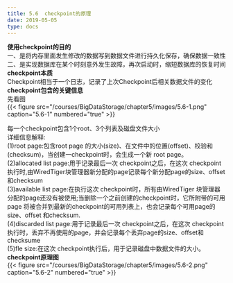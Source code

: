 ```yaml
---
title: 5.6  checkpoint的原理
date: 2019-05-05
type: docs
---
```

**使用checkpoint的目的**  
一、是将内存里面发生修改的数据写到数据文件进行持久化保存，确保数据一致性  
二、是实现数据库在某个时刻意外发生故障，再次启动时，缩短数据库的恢复时间  
**checkpoint本质**  
Checkpoint相当于一个日志，记录了上次Checkpoint后相关数据文件的变化  
**checkpoint包含的关键信息**  
先看图  
{{< figure src="/courses/BigDataStorage/chapter5/images/5.6-1.png" caption="5.6-1" numbered="true" >}}

每一个checkpoint包含1个root、3个列表及磁盘文件大小  
详细信息解释:  
(1)root page:包含root page 的大小(size)、在文件中的位置(offset)、校验和(checksum)，当创建一checkpoint时，会生成一个新 root page。  
(2)allocated list page:用于记录最后一次 checkpoint之后，在这次 checkpoint执行时,由WiredTiger块管理器新分配的page记录每个新分配page的size、offset和checksum  
(3)available list page:在执行这次 checkpoint时，所有由WiredTiger 块管理器分配的page还没有被使用;当删除一个之前创建的checkpoint时，它所附带的可用 page 将被合并到最新的checkpoint的可用列表上，也会记录每个可用page的size、offset 和checksum.  
(4)discarded list page:用于记录最后一次 checkpoint之后，在这次 checkpoint 执行时，丢弃不再使用的page，并会记录每个丢弃page的size、offset和checksume  
(5)fle size:在这次 checkpoint执行后，用于记录磁盘中数据文件的大小。  
**checkpoint原理图**   
{{< figure src="/courses/BigDataStorage/chapter5/images/5.6-2.png" caption="5.6-2" numbered="true" >}}